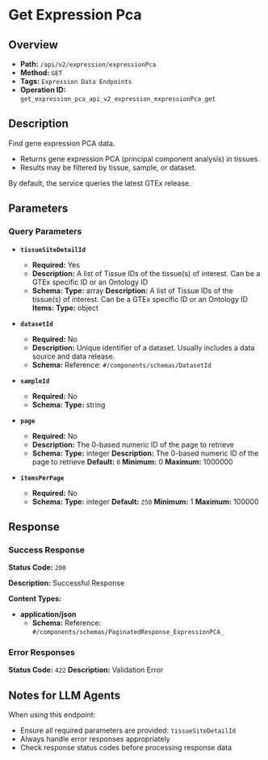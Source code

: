 # Get Expression Pca

## Overview
- **Path:** `/api/v2/expression/expressionPca`
- **Method:** `GET`
- **Tags:** `Expression Data Endpoints`
- **Operation ID:** `get_expression_pca_api_v2_expression_expressionPca_get`

## Description
Find gene expression PCA data.

- Returns gene expression PCA (principal component analysis) in tissues.
- Results may be filtered by tissue, sample, or dataset.

By default, the service queries the latest GTEx release.

## Parameters

### Query Parameters

- **`tissueSiteDetailId`**
  - **Required:** Yes
  - **Description:** A list of Tissue IDs of the tissue(s) of interest. Can be a GTEx specific ID or an Ontology ID
  - **Schema:** **Type:** array
**Description:** A list of Tissue IDs of the tissue(s) of interest. Can be a GTEx specific ID or an Ontology ID
**Items:** **Type:** object

- **`datasetId`**
  - **Required:** No
  - **Description:** Unique identifier of a dataset. Usually includes a data source and data release.
  - **Schema:** Reference: `#/components/schemas/DatasetId`

- **`sampleId`**
  - **Required:** No
  - **Schema:** **Type:** string

- **`page`**
  - **Required:** No
  - **Description:** The 0-based numeric ID of the page to retrieve
  - **Schema:** **Type:** integer
**Description:** The 0-based numeric ID of the page to retrieve
**Default:** `0`
**Minimum:** 0
**Maximum:** 1000000

- **`itemsPerPage`**
  - **Required:** No
  - **Schema:** **Type:** integer
**Default:** `250`
**Minimum:** 1
**Maximum:** 100000

## Response

### Success Response
**Status Code:** `200`

**Description:** Successful Response

**Content Types:**
- **application/json**
  - **Schema:** Reference: `#/components/schemas/PaginatedResponse_ExpressionPCA_`

### Error Responses

**Status Code:** `422`
**Description:** Validation Error

## Notes for LLM Agents

When using this endpoint:
- Ensure all required parameters are provided: `tissueSiteDetailId`
- Always handle error responses appropriately
- Check response status codes before processing response data